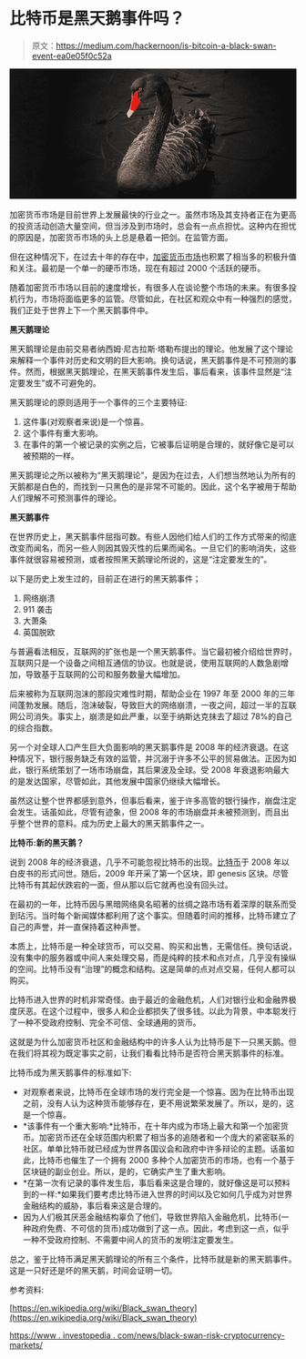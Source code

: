 # 比特币是黑天鹅事件吗？

> 原文：<https://medium.com/hackernoon/is-bitcoin-a-black-swan-event-ea0e05f0c52a>

![](img/978553d0353ae93b3d46a288efa1dadb.png)

加密货币市场是目前世界上发展最快的行业之一。虽然市场及其支持者正在为更高的投资活动创造大量空间，但当涉及到市场时，总会有一点点担忧。这种内在担忧的原因是，加密货币市场的头上总是悬着一把剑。在监管方面。

但在这种情况下，在过去十年的存在中，[加密货币市场](https://itsblockchain.com/top-20-cryptocurrency-investing-trading-tips/)也积累了相当多的积极升值和关注。最初是一个单一的硬币市场，现在有超过 2000 个活跃的硬币。

随着加密货币市场以目前的速度增长，有很多人在谈论整个市场的未来。有很多投机行为，市场将面临更多的监管。尽管如此，在社区和观众中有一种强烈的感觉，我们正处于世界上下一个黑天鹅事件中。

**黑天鹅理论**

黑天鹅理论是由前交易者纳西姆·尼古拉斯·塔勒布提出的理论。他发展了这个理论来解释一个事件对历史和文明的巨大影响。换句话说，黑天鹅事件是不可预测的事件。然而，根据黑天鹅理论，在黑天鹅事件发生后，事后看来，该事件显然是“注定要发生”或不可避免的。

黑天鹅理论的原则适用于一个事件的三个主要特征:

1.  这件事(对观察者来说)是一个惊喜。
2.  这个事件有重大影响。
3.  在事件的第一个被记录的实例之后，它被事后证明是合理的，就好像它是可以被预期的一样。

黑天鹅理论之所以被称为“黑天鹅理论”，是因为在过去，人们想当然地认为所有的天鹅都是白色的，而找到一只黑色的是非常不可能的。因此，这个名字被用于帮助人们理解不可预测事件的理论。

**黑天鹅事件**

在世界历史上，黑天鹅事件屈指可数。有些人因他们给人们的工作方式带来的彻底改变而闻名，而另一些人则因其毁灭性的后果而闻名。一旦它们的影响消失，这些事件就很容易被预测，或者按照黑天鹅理论所说的，这是“注定要发生的”。

以下是历史上发生过的，目前正在进行的黑天鹅事件；

1.  网络崩溃
2.  911 袭击
3.  大萧条
4.  英国脱欧

与普遍看法相反，互联网的扩张也是一个黑天鹅事件。当它最初被介绍给世界时，互联网只是一个设备之间相互通信的协议。也就是说，使用互联网的人数急剧增加，导致基于互联网的公司和服务数量大幅增加。

后来被称为互联网泡沫的那段灾难性时期，帮助企业在 1997 年至 2000 年的三年间蓬勃发展。随后，泡沫破裂，导致巨大的网络崩溃，一夜之间，超过一半的互联网公司消失。事实上，崩溃是如此严重，以至于纳斯达克抹去了超过 78%的自己的综合指数。

另一个对全球人口产生巨大负面影响的黑天鹅事件是 2008 年的经济衰退。在这种情况下，银行服务缺乏有效的监管，并沉溺于许多不公平的贸易做法。正因为如此，银行系统策划了一场市场崩盘，其后果波及全球。受 2008 年衰退影响最大的是发达国家，尽管如此，其他发展中国家仍继续大幅增长。

虽然这让整个世界都感到意外，但事后看来，鉴于许多高管的银行操作，崩盘注定会发生。话虽如此，尽管有迹象，但 2008 年的市场崩盘并未被预测到，而且出乎整个世界的意料。成为历史上最大的黑天鹅事件之一。

**比特币:新的黑天鹅？**

说到 2008 年的经济衰退，几乎不可能忽视比特币的出现。[比特币](https://itsblockchain.com/why-you-should-own-bitcoin/)于 2008 年以白皮书的形式问世。随后，2009 年开采了第一个区块，即 genesis 区块。尽管比特币有其起伏跌宕的一面，但从那以后它就再也没有回头过。

在最初的一年，比特币因与黑暗网络臭名昭著的丝绸之路市场有着深厚的联系而受到玷污。当时每个新闻媒体都利用了这个事实。但随着时间的推移，比特币建立了自己的声誉，并一直保持着这种声誉。

本质上，比特币是一种全球货币，可以交易、购买和出售，无需信任。换句话说，没有集中的服务器或中间人来处理交易，而是纯粹的技术和点对点，几乎没有操纵的空间。比特币没有“治理”的概念和结构。这是简单的点对点交易，任何人都可以购买。

比特币进入世界的时机非常奇怪。由于最近的金融危机，人们对银行业和金融界极度厌恶。在这个过程中，很多人和企业都损失了很多钱。以此为背景，中本聪发行了一种不受政府控制、完全不可信、全球通用的货币。

这就是为什么加密货币社区和金融结构中的许多人认为比特币是下一只黑天鹅。但在我们将其视为既定事实之前，让我们看看比特币是否符合黑天鹅事件的标准。

比特币成为黑天鹅事件的标准如下:

*   对观察者来说，比特币在全球市场的发行完全是一个惊喜。因为在比特币出现之前，没有人认为这种货币能够存在，更不用说繁荣发展了。所以，是的，这是一个惊喜。
*   *该事件有一个重大影响:*比特币，在十年内成为市场上最大和第一个加密货币。加密货币还在全球范围内积累了相当多的追随者和一个庞大的紧密联系的社区。单单比特币就已经成为世界各国议会和政府中许多辩论的主题。话虽如此，比特币也催生了一个拥有 2000 多种个人加密货币的市场，也有一个基于区块链的副业创业。所以，是的，它确实产生了重大影响。
*   *在第一次有记录的事件发生后，事后看来这是合理的，就好像这是可以预料到的一样:*如果我们要考虑比特币进入世界的时间以及它如何几乎成为对世界金融结构的威胁，事后看来这是合理的。
*   因为人们极其厌恶金融结构辜负了他们，导致世界陷入金融危机，比特币(一种政府免费、不可信的货币)成功做到了这一点。因此，考虑到这一点，似乎一种不受政府控制、不需要中间人的货币的发明注定要发生。

总之，鉴于比特币满足黑天鹅理论的所有三个条件，比特币就是新的黑天鹅事件。这是一只好还是坏的黑天鹅，时间会证明一切。

参考资料:

[https://en.wikipedia.org/wiki/Black_swan_theory](https://en.wikipedia.org/wiki/Black_swan_theory)

[https://www . investopedia . com/news/black-swan-risk-cryptocurrency-markets/](https://www.investopedia.com/news/black-swan-risk-cryptocurrency-markets/)